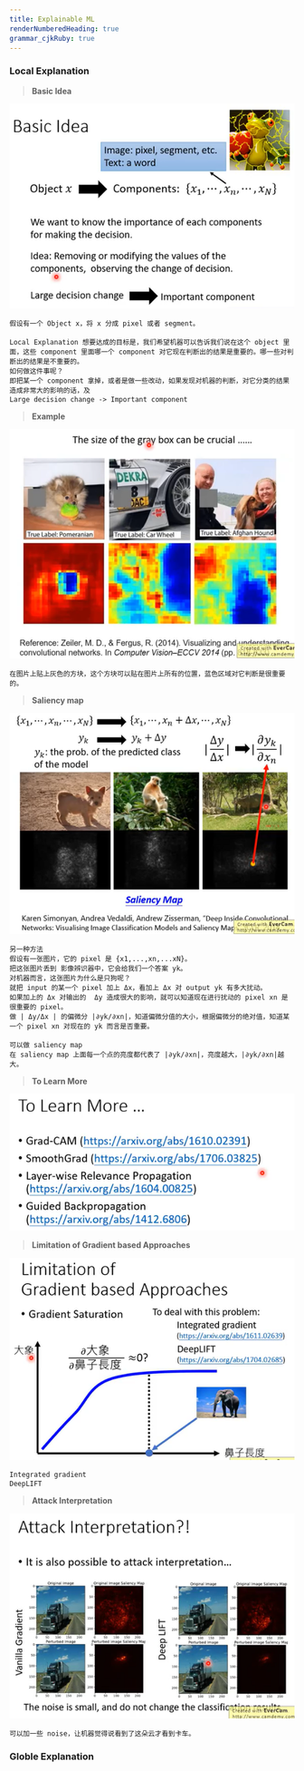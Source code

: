 ```yaml
---
title: Explainable ML 
renderNumberedHeading: true
grammar_cjkRuby: true
---
```


### Local Explanation

> **Basic Idea**

![](./images/1578553057068.png)
```
假设有一个 Object x，将 x 分成 pixel 或者 segment。

Local Explanation 想要达成的目标是，我们希望机器可以告诉我们说在这个 object 里面，这些 component 里面哪一个 component 对它现在判断出的结果是重要的。哪一些对判断出的结果是不重要的。
如何做这件事呢？
即把某一个 component 拿掉，或者是做一些改动，如果发现对机器的判断，对它分类的结果造成非常大的影响的话，及
Large decision change -> Important component
```

>**Example**

![](./images/1578561476913.png)
```
在图片上贴上灰色的方块，这个方块可以贴在图片上所有的位置，蓝色区域对它判断是很重要的。
```

> **Saliency map**

![](./images/1578560402770.png)
```
另一种方法
假设有一张图片，它的 pixel 是 {x1,...,xn,...xN}。
把这张图片丢到 影像辨识器中，它会给我们一个答案 yk。
对机器而言，这张图片为什么是只狗呢？
就把 input 的某一个 pixel 加上 Δx，看加上 Δx 对 output yk 有多大扰动。
如果加上的 Δx 对输出的  Δy 造成很大的影响，就可以知道现在进行扰动的 pixel xn 是很重要的 pixel。
做 | Δy/Δx | 的偏微分 |∂yk/∂xn|，知道偏微分值的大小，根据偏微分的绝对值，知道某一个 pixel xn 对现在的 yk 而言是否重要。

可以做 saliency map
在 saliency map 上面每一个点的亮度都代表了 |∂yk/∂xn|，亮度越大，|∂yk/∂xn|越大。
```

>**To Learn More**

![](./images/1578560544233.png)

>**Limitation of Gradient based Approaches**

![](./images/1578560767253.png)
```
Integrated gradient
DeepLIFT
```

>**Attack Interpretation**

![](./images/1578560971034.png)
```
可以加一些 noise，让机器觉得说看到了这朵云才看到卡车。
```

### Globle Explanation


```

```
